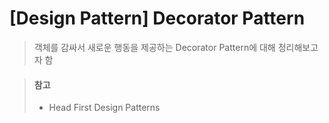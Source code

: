 # [Design Pattern] Decorator Pattern
> 객체를 감싸서 새로운 행동을 제공하는 Decorator Pattern에 대해 정리해보고자 함
















> #### 참고
> * Head First Design Patterns
